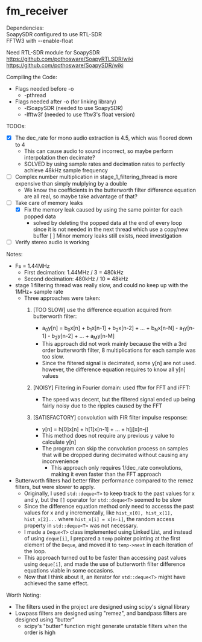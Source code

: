 # fm_receiver

Dependencies:<br />
SoapySDR configured to use RTL-SDR <br />
FFTW3 with --enable-float

Need RTL-SDR module for SoapySDR <br />
https://github.com/pothosware/SoapyRTLSDR/wiki  <br />
https://github.com/pothosware/SoapySDR/wiki <br />

Compiling the Code: <br />
* Flags needed before -o <br />
  * -pthread
* Flags needed after -o (for linking library)
  * -lSoapySDR  (needed to use SoapySDR)
  * -lfftw3f  (needed to use fftw3's float version)

TODOs: <br />
* [x] The dec_rate for mono audio extraction is 4.5, which was floored down to 4
  * This can cause audio to sound incorrect, so maybe perform interpolation then decimate?
  * SOLVED by using sample rates and decimation rates to perfectly achieve 48kHz sample frequency
* [ ] Complex number multiplication in stage_1_filtering_thread is more expensive than simply mulplying by a double
  * We know the coefficients in the butterworth filter difference equation are all real, so maybe take advantage of that?
* [ ] Take care of memory leaks
  * [x] Fix the memory leak caused by using the same pointer for each popped data
    * solved by deleting the popped data at the end of every loop since it is not needed in the next thread which use a copy/new buffer
    [ ] Minor memory leaks still exists, need investigation
* [ ] Verify stereo audio is working

Notes: <br />
* Fs = 1.44MHz
  * First decimation: 1.44MHz / 3 = 480kHz
  * Second decimation: 480kHz / 10 = 48kHz
* stage 1 filtering thread was really slow, and could no keep up with the 1MHz+ sample rate
  * Three approaches were taken:
    1. [TOO SLOW] use the difference equation acquired from butterworth filter:
       * a<sub>0</sub>y[n] = b<sub>0</sub>x[n] + b<sub>1</sub>x[n-1] + b<sub>2</sub>x[n-2] + ... + b<sub>N</sub>x[n-N] - a<sub>1</sub>y[n-1] - b<sub>2</sub>y[n-2] + ... + a<sub>M</sub>y[n-M] <br />
       * This approach did not work mainly because the with a 3rd order butterworth filter, 8 multiplications for each sample was too slow.
       * Since the filtered signal is decimated, some y[n] are not used. however, the difference equation requires to know all y[n] values
       
    2. [NOISY] Filtering in Fourier domain: used fftw for FFT and iFFT:
       * The speed was decent, but the filtered signal ended up being fairly noisy due to the ripples caused by the FFT
    3. [SATISFACTORY] convolution with FIR filter impulse response:
       * y[n] = h[0]x[n] + h[1]x[n-1] + ... + h[j]x[n-j]
       * This method does not require any previous y value to calculate y[n]
       * The program can skip the convolution process on samples that will be dropped during decimated without causing any inconvenience
         * This approach only requires 1/dec_rate convolutions, making it even faster than the FFT approach
* Butterworth filters had better filter performance compared to the remez filters, but were slower to apply.
  * Originally, I used `std::deque<T>` to keep track to the past values for x and y, but the `[]` operator for `std::deque<T>` seemed to be slow
  * Since the difference equation method only need to accesss the past values for x and y incrementally, like `hist_x[0], hist_x[1], hist_x[2]...` where `hist_x[i] = x[n-i]`, the random access property in `std::deque<T>` was not necessary.
  * I made a `Deque<T>` class implemented using Linked List, and instead of using `deque[i]`, I prepared a `temp` pointer pointing at the first element of the `Deque`, and moved it to `temp->next` in each iteration of the loop.
  * This approach turned out to be faster than accessing past values using `deque[i]`, and made the use of butterworth filter difference equations viable in some occasions.
  * Now that I think about it, an iterator for `std::deque<T>` might have achieved the same effect.

Worth Noting: <br />
  * The filters used in the project are designed using scipy's signal library
  * Lowpass filters are designed using "remez", and bandpass filters are designed using "butter"
    * scipy's "butter" function might generate unstable filters when the order is high
                          
